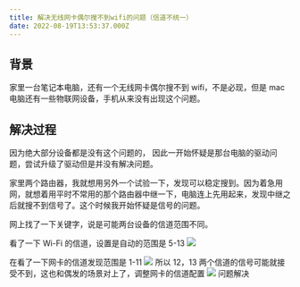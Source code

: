 ```yaml
---
title: 解决无线网卡偶尔搜不到wifi的问题（信道不统一）
date: 2022-08-19T13:53:37.000Z
---
```

  
## 背景

家里一台笔记本电脑，还有一个无线网卡偶尔搜不到 wifi，不是必现，但是 mac 电脑还有一些物联网设备，手机从来没有出现这个问题。

## 解决过程

因为绝大部分设备都是没有这个问题的， 因此一开始怀疑是那台电脑的驱动问题，尝试升级了驱动但是并没有解决问题。

家里两个路由器，我就想用另外一个试验一下，发现可以稳定搜到。因为着急用网，就想着用平时不常用的那个路由器中继一下，电脑连上先用起来，发现中继之后就搜不到信号了。这个时候我开始怀疑是信号的问题。

网上找了一下关键字，说是可能两台设备的信道范围不同。

看了一下 Wi-Fi 的信道，设置是自动的范围是 5-13
![](images/Flm-W_LD8aYeOdGU53fSCwirIYQn.png)

在看了一下网卡的信道发现范围是 1-11
![](images/FjpVe4_fY0sACmZ4Ny5IvwSGScq8.png)
所以 12，13 两个信道的信号可能就接受不到，这也和偶发的场景对上了，调整网卡的信道配置
![](images/FhADdKELu90EcrZ7MLd-nThG91AQ.png)
问题解决